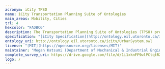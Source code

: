 ```yaml
--- 
acronym: iCity TPSO
name: iCity Transportation Planning Suite of Ontologies
main_areas: Mobility, Cities
trl: 4
hexcolor: "FADBC6"
description: The Transportation Planning Suite of Ontologies (TPSO) provides a common set of terms for unambiguously storing and accessing data. The key purpose of the iCity TPSO is to address the challenges of data integration and reuse in the context of transportation planning.
specification: "[iCity Specification](http://ontology.eil.utoronto.ca/icity/iCityOntologyReport_1.2.pdf)"
ontology_uri: http://ontology.eil.utoronto.ca/icity/UrbanSystem.owl
license: "[MIT](https://opensource.org/licenses/MIT)"
maintainer: "Megan Katsumi (Department of Mechanical & Industrial Engineering - [University of Toronto](https://www.utoronto.ca/))"
complete_survey_uri: https://drive.google.com/file/d/1i1xknFF9wlPCtqtRZXYX4sDTBGC2lSiO/view?usp=sharing
logo: /
--- 
```

